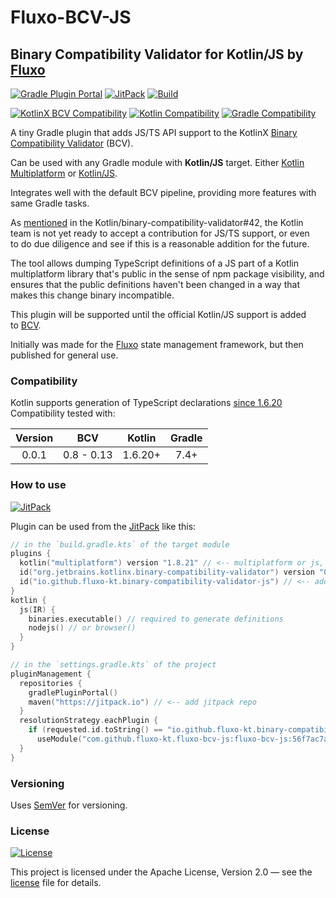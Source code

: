 # Fluxo-BCV-JS
## Binary Compatibility Validator for Kotlin/JS by [Fluxo][fluxo]

[![Gradle Plugin Portal][badge-plugin]][plugin]
[![JitPack][badge-jitpack]][jitpack]
[![Build](../../actions/workflows/build.yml/badge.svg)](../../actions/workflows/build.yml)

[![KotlinX BCV Compatibility](http://img.shields.io/badge/KotlinX%20BCV-0.12%20--%200.13-7F52FF?logo=kotlin&logoWidth=10&logoColor=7F52FF&labelColor=2B2B2B)][bcv]
[![Kotlin Compatibility](http://img.shields.io/badge/Kotlin-1.4+-7F52FF?logo=kotlin&logoWidth=10&logoColor=7F52FF&labelColor=2B2B2B)](https://github.com/JetBrains/Kotlin)
[![Gradle Compatibility](http://img.shields.io/badge/Gradle-7.4+-f68244?logo=gradle&labelColor=2B2B2B)](https://gradle.org/releases/)

A tiny Gradle plugin that adds JS/TS API support to the
KotlinX [Binary Compatibility Validator][bcv] (BCV).

Can be used with any Gradle module with **Kotlin/JS** target.
Either [Kotlin Multiplatform](https://kotlinlang.org/docs/multiplatform-get-started.html)
or [Kotlin/JS](https://kotlinlang.org/docs/js-project-setup.html).

Integrates well with the default BCV pipeline, providing more features with same Gradle tasks.

As [mentioned](https://github.com/Kotlin/binary-compatibility-validator/issues/42#issuecomment-1435031047)
in the Kotlin/binary-compatibility-validator#42, the Kotlin team is not yet ready to accept
a contribution for JS/TS support, or even to do due diligence
and see if this is a reasonable addition for the future.

The tool allows dumping TypeScript definitions of a JS part of a Kotlin multiplatform library
that's public in the sense of npm package visibility, and ensures that the public definitions
haven't been changed in a way that makes this change binary incompatible.

This plugin will be supported until the official Kotlin/JS support is added to [BCV][bcv].

Initially was made for the [Fluxo][fluxo] state management framework,
but then published for general use.


### Compatibility

Kotlin supports generation of TypeScript declarations [since 1.6.20](https://kotlinlang.org/docs/whatsnew1620.html#improvements-to-export-and-typescript-declaration-generation)
Compatibility tested with:

| Version |    BCV     | Kotlin  | Gradle |
|:-------:|:----------:|:-------:|:------:|
|  0.0.1  | 0.8 - 0.13 | 1.6.20+ |  7.4+  |


### How to use

[![JitPack][badge-jitpack]][jitpack]

Plugin can be used from the [JitPack][jitpack] like this:

```kotlin
// in the `build.gradle.kts` of the target module
plugins {
  kotlin("multiplatform") version "1.8.21" // <-- multiplatform or js, versions from 1.6.20 to 1.9
  id("org.jetbrains.kotlinx.binary-compatibility-validator") version "0.12.1" // <-- 0.8 .. 0.13
  id("io.github.fluxo-kt.binary-compatibility-validator-js") // <-- add here
}
kotlin {
  js(IR) {
    binaries.executable() // required to generate definitions
    nodejs() // or browser()
  }
}
```
```kotlin
// in the `settings.gradle.kts` of the project
pluginManagement {
  repositories {
    gradlePluginPortal()
    maven("https://jitpack.io") // <-- add jitpack repo
  }
  resolutionStrategy.eachPlugin {
    if (requested.id.toString() == "io.github.fluxo-kt.binary-compatibility-validator-js")
      useModule("com.github.fluxo-kt.fluxo-bcv-js:fluxo-bcv-js:56f7ac7af7") // <-- specify version or commit
  }
}
```


### Versioning

Uses [SemVer](http://semver.org/) for versioning.


### License

[![License](https://img.shields.io/badge/License-Apache%202.0-blue.svg)](LICENSE)

This project is licensed under the Apache License, Version 2.0 — see the
[license](LICENSE) file for details.


[bcv]: https://github.com/Kotlin/binary-compatibility-validator
[bcv-tag]: https://github.com/Kotlin/binary-compatibility-validator/releases/tag/0.12.1
[badge-bcv]: http://img.shields.io/badge/KotlinX%20BCV-0.12.1-7F52FF?logo=kotlin&logoWidth=10&logoColor=7F52FF&labelColor=2B2B2B

[plugin]: https://plugins.gradle.org/plugin/io.github.fluxo-kt.binary-compatibility-validator-js
[badge-plugin]: https://img.shields.io/gradle-plugin-portal/v/io.github.fluxo-kt.binary-compatibility-validator-js?label=Gradle%20Plugin&logo=gradle

[jitpack]: https://www.jitpack.io/#fluxo-kt/fluxo-bcv-js
[badge-jitpack]: https://www.jitpack.io/v/fluxo-kt/fluxo-bcv-js.svg

[fluxo]: https://github.com/fluxo-kt/fluxo
